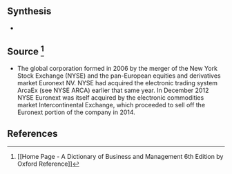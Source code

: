 ## Synthesis
- 
## Source [^1]
- The global corporation formed in 2006 by the merger of the New York Stock Exchange (NYSE) and the pan-European equities and derivatives market Euronext NV. NYSE had acquired the electronic trading system ArcaEx (see NYSE ARCA) earlier that same year. In December 2012 NYSE Euronext was itself acquired by the electronic commodities market Intercontinental Exchange, which proceeded to sell off the Euronext portion of the company in 2014.
## References

[^1]: [[Home Page - A Dictionary of Business and Management 6th Edition by Oxford Reference]]